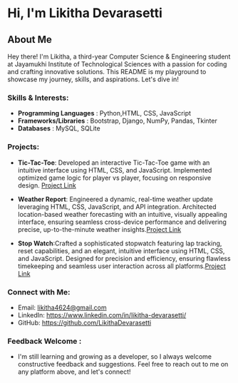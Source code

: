 # Hi, I'm Likitha Devarasetti

## About Me

Hey there! I'm Likitha, a third-year Computer Science & Engineering student at Jayamukhi Institute of Technological Sciences with a passion for coding and crafting innovative solutions. This README is my playground to showcase my journey, skills, and aspirations. Let's dive in!

### Skills & Interests:

- **Programming Languages**          : Python,HTML, CSS, JavaScript
- **Frameworks/Libraries**           : Bootstrap, Django, NumPy, Pandas, Tkinter
- **Databases**                      : MySQL, SQLite

### Projects:
- **Tic-Tac-Toe**: Developed an interactive Tic-Tac-Toe game with an intuitive interface using HTML, CSS, and
JavaScript. Implemented optimized game logic for player vs player, focusing on responsive design. [Project Link](https://github.com/LikithaDevarasetti/My_Projects)

- **Weather Report**: Engineered a dynamic, real-time weather update leveraging HTML, CSS, JavaScript, and API
integration. Architected location-based weather forecasting with an intuitive, visually appealing interface, ensuring
seamless cross-device performance and delivering precise, up-to-the-minute weather insights.[Project Link](https://github.com/LikithaDevarasetti/My_Projectst)
 
- **Stop Watch**:Crafted a sophisticated stopwatch featuring lap tracking, reset capabilities, and an elegant, intuitive
interface using HTML, CSS, and JavaScript. Designed for precision and efficiency, ensuring flawless timekeeping and
seamless user interaction across all platforms.[Project Link](https://github.com/LikithaDevarasetti/My_Projects)

### Connect with Me:

- Email: likitha4624@gmail.com
- LinkedIn: https://www.linkedin.com/in/likitha-devarasetti/
- GitHub: https://github.com/LikithaDevarasetti

### Feedback Welcome :
- I'm still learning and growing as a developer, so I always welcome constructive feedback and suggestions. Feel free to reach out to me on any platform above, and let's connect!
